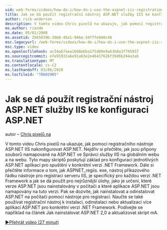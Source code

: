 ```yaml
---
uid: web-forms/videos/how-do-i/how-do-i-use-the-aspnet-iis-registration-tool-to-configure-aspnet
title: Jak se dá použít registrační nástroj ASP.NET služby IIS ke konfiguraci ASP.NET | Microsoft Docs
author: rick-anderson
description: V tomto videu Chris pixelů na ukazuje, jak pomocí registračního nástroje ASP.NET IIS nakonfigurovat ASP.NET. Nejprve si přečtěte téma jak jsou přípony souborů mapovány na ASP.NET v...
ms.author: riande
ms.date: 05/01/2008
ms.assetid: 2565839b-30b8-45e1-946e-34fffe940c48
msc.legacyurl: /web-forms/videos/how-do-i/how-do-i-use-the-aspnet-iis-registration-tool-to-configure-aspnet
msc.type: video
ms.openlocfilehash: ac54ab7aea1608ebba1f5d89e9a63b0a3f795937
ms.sourcegitcommit: e7e91932a6e91a63e2e46417626f39d6b244a3ab
ms.translationtype: MT
ms.contentlocale: cs-CZ
ms.lasthandoff: 03/06/2020
ms.locfileid: "78602905"
---
```

# <a name="how-do-i-use-the-aspnet-iis-registration-tool-to-configure-aspnet"></a>Jak se dá použít registrační nástroj ASP.NET služby IIS ke konfiguraci ASP.NET

autor – [Chris pixelů na](https://twitter.com/chrispels)

V tomto videu Chris pixelů na ukazuje, jak pomocí registračního nástroje ASP.NET IIS nakonfigurovat ASP.NET. Nejdřív si přečtěte, jak jsou přípony souborů namapované na ASP.NET ve Správci služby IIS na globálním webu a na webu. Tyto mapy skriptů poskytují základ pro konfiguraci jednotlivých ASP.NET aplikací pro spuštění v konkrétní verzi .NET Framework. Dále si přečtěte informace o tom, jak ASPNET\_regiis. exe, nástroj příkazového řádku nástroje pro registraci serveru IIS, je specifický pro každou verzi .NET Framework a jak se dá použít pro nejrůznější úlohy, jako je určení, které verze ASP.NET jsou nainstalovány v počítači a které aplikace ASP.NET jsou namapovány na tuto verzi. Pak se dozvíte, jak nainstalovat a odinstalovat ASP.NET na počítači pomocí nástroje pro registraci. Naučte se také používat registrační nástroj k instalaci, odinstalaci nebo aktualizaci více aplikací ASP.NET pro konkrétní verzi .NET Framework. Podívejte se například na článek Jak nainstalovat ASP.NET 2,0 a aktualizovat skript mA.

[&#9654;Přehrát video (27 minut)](https://channel9.msdn.com/Blogs/ASP-NET-Site-Videos/how-do-i-use-the-aspnet-iis-registration-tool-to-configure-aspnet)
